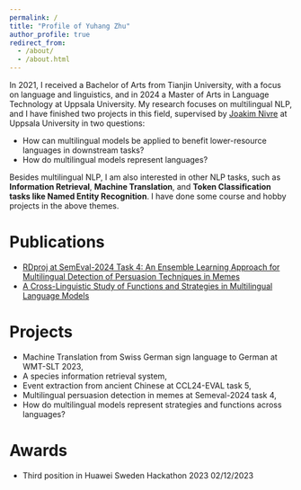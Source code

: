 ```yaml
---
permalink: /
title: "Profile of Yuhang Zhu"
author_profile: true
redirect_from: 
  - /about/
  - /about.html
---
```


In 2021, I received a Bachelor of Arts from Tianjin University, with a focus on language and linguistics, and in 2024 a Master of Arts in Language Technology at Uppsala University. My research focuses on multilingual NLP, and I have finished two projects in this field, supervised by [Joakim Nivre](https://www.uu.se/en/contact-and-organisation/staff?query=N5-800) at Uppsala University in two questions:
- How can multilingual models be applied to benefit lower-resource languages in downstream tasks?
- How do multilingual models represent languages?


Besides multilingual NLP, I am also interested in other NLP tasks, such as **Information Retrieval**, **Machine Translation**, and **Token Classification tasks like Named Entity Recognition**. I have done some course and hobby projects in the above themes.
# Publications
- [RDproj at SemEval-2024 Task 4: An Ensemble Learning Approach for Multilingual Detection of Persuasion Techniques in Memes](https://aclanthology.org/2024.semeval-1.28/)
- [A Cross-Linguistic Study of Functions and Strategies in Multilingual Language Models](http://www.diva-portal.org/smash/record.jsf?dswid=-8451&pid=diva2%3A1905654&c=1&searchType=SIMPLE&language=en&query=Yuhang+Zhu&af=%5B%5D&aq=%5B%5B%5D%5D&aq2=%5B%5B%5D%5D&aqe=%5B%5D&noOfRows=50&sortOrder=author_sort_asc&sortOrder2=title_sort_asc&onlyFullText=false&sf=undergraduate)

# Projects
- Machine Translation from Swiss German sign language to German at WMT-SLT 2023,
- A species information retrieval system,
- Event extraction from ancient Chinese at CCL24-EVAL task 5,
- Multilingual persuasion detection in memes at Semeval-2024 task 4,
- How do multilingual models represent strategies and functions across languages?

# Awards
- Third position in Huawei Sweden Hackathon 2023 02/12/2023

